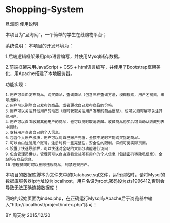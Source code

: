 # Shopping-System
旦淘网 使用说明

本项目为“旦淘网”，一个简单的学生在线购物平台；

系统说明：
本项目的开发环境为：

  1.后端逻辑框架采用php语言编写，并使用Mysql储存数据。
  
  2.前端框架采用JavaScript + CSS + html语言编写，并使用了Bootstrap框架美化，用Apache搭建了本地服务器。

功能实现：

	1.用户可自由发布商品，购买商品，查询商品（包含三种查询方法，模糊搜索，用户名搜索，编号搜索）。
	2.用户可以删除自己发布的商品，或者更改自己发布商品的价格。
	3.用户可以关注其他用户的动态（随时获取关注用户发布的商品信息），也可以随时解除关注其他用户。
	4.用户可以自由收藏其他用户的商品，也可以随时取消收藏。收藏商品购买后可自动从收藏列表中删除。
	5.支持用户查询自己的个人信息。
	6.包含个人账户模块，用户可以对自己账户充值，金额不足时不能购买指定商品。
	7.可以自由注册用户账号，注册时有一些完整性，安全性的限制，详细可见实际页面。
	8.设置了快速导航栏，可以快速对全站的大部分功能进行访问！
	9.包含管理员模块，管理员可以自由查看全站所有用户的个人信息（包括密码等隐私信息），全站所有商品信息。
	10.管理员同时可以删除违规商品，封禁违规用户。

本项目的数据库脚本为文件夹中的Database.sql文件，运行网站时，请将Mysql的数据库服务器ip地址设为localhost，用户名设为root,密码设为zts1996412,否则会导致无法正确连接数据库！

网站的起始页面为index.php，在正确运行Mysql与Apache后于浏览器中输入"http://localhost/project/index.php"即可！

BY 周天树
2015/12/20
